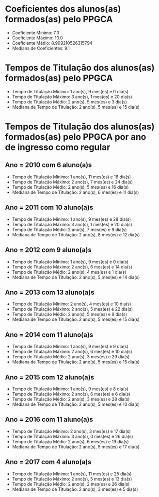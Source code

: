 # Coeficientes dos alunos(as) formados(as) pelo PPGCA
- Coeficiente Mínimo: 7.3
- Coeficiente Máximo: 10.0
- Coeficiente Médio: 8.909210526315794
- Mediana de Coeficientes: 9.1

# Tempos de Titulação dos alunos(as) formados(as) pelo PPGCA
- Tempo de Titulação Mínimo: 1 ano(s),  9 mes(es) e 0 dia(s)
- Tempo de Titulação Máximo: 3 ano(s),  1 mes(es) e 20 dia(s)
- Tempo de Titulação Médio: 2 ano(s),  5 mes(es) e 3 dia(s)
- Mediana de Tempo de Titulação: 2 ano(s),  5 mes(es) e 15 dia(s)

# Tempos de Titulação dos alunos(as) formados(as) pelo PPGCA por ano de ingresso como regular

## Ano = 2010 com 6 aluno(a)s
- Tempo de Titulação Mínimo: 1 ano(s),  11 mes(es) e 16 dia(s)
- Tempo de Titulação Máximo: 2 ano(s),  7 mes(es) e 24 dia(s)
- Tempo de Titulação Médio: 2 ano(s),  5 mes(es) e 16 dia(s)
- Mediana de Tempo de Titulação: 2 ano(s),  6 mes(es) e 11 dia(s)

## Ano = 2011 com 10 aluno(a)s
- Tempo de Titulação Mínimo: 1 ano(s),  9 mes(es) e 28 dia(s)
- Tempo de Titulação Máximo: 3 ano(s),  1 mes(es) e 20 dia(s)
- Tempo de Titulação Médio: 2 ano(s),  7 mes(es) e 9 dia(s)
- Mediana de Tempo de Titulação: 2 ano(s),  8 mes(es) e 12 dia(s)

## Ano = 2012 com 9 aluno(a)s
- Tempo de Titulação Mínimo: 1 ano(s),  9 mes(es) e 0 dia(s)
- Tempo de Titulação Máximo: 2 ano(s),  6 mes(es) e 14 dia(s)
- Tempo de Titulação Médio: 2 ano(s),  4 mes(es) e 1 dia(s)
- Mediana de Tempo de Titulação: 2 ano(s),  5 mes(es) e 14 dia(s)

## Ano = 2013 com 13 aluno(a)s
- Tempo de Titulação Mínimo: 2 ano(s),  4 mes(es) e 10 dia(s)
- Tempo de Titulação Máximo: 2 ano(s),  5 mes(es) e 22 dia(s)
- Tempo de Titulação Médio: 2 ano(s),  5 mes(es) e 9 dia(s)
- Mediana de Tempo de Titulação: 2 ano(s),  5 mes(es) e 15 dia(s)

## Ano = 2014 com 11 aluno(a)s
- Tempo de Titulação Mínimo: 1 ano(s),  9 mes(es) e 9 dia(s)
- Tempo de Titulação Máximo: 2 ano(s),  6 mes(es) e 10 dia(s)
- Tempo de Titulação Médio: 2 ano(s),  3 mes(es) e 29 dia(s)
- Mediana de Tempo de Titulação: 2 ano(s),  5 mes(es) e 15 dia(s)

## Ano = 2015 com 12 aluno(a)s
- Tempo de Titulação Mínimo: 1 ano(s),  9 mes(es) e 8 dia(s)
- Tempo de Titulação Máximo: 2 ano(s),  6 mes(es) e 6 dia(s)
- Tempo de Titulação Médio: 2 ano(s),  3 mes(es) e 28 dia(s)
- Mediana de Tempo de Titulação: 2 ano(s),  5 mes(es) e 10 dia(s)

## Ano = 2016 com 11 aluno(a)s
- Tempo de Titulação Mínimo: 2 ano(s),  3 mes(es) e 17 dia(s)
- Tempo de Titulação Máximo: 3 ano(s),  0 mes(es) e 26 dia(s)
- Tempo de Titulação Médio: 2 ano(s),  6 mes(es) e 19 dia(s)
- Mediana de Tempo de Titulação: 2 ano(s),  5 mes(es) e 17 dia(s)

## Ano = 2017 com 4 aluno(a)s
- Tempo de Titulação Mínimo: 1 ano(s),  11 mes(es) e 25 dia(s)
- Tempo de Titulação Máximo: 2 ano(s),  5 mes(es) e 13 dia(s)
- Tempo de Titulação Médio: 2 ano(s),  2 mes(es) e 26 dia(s)
- Mediana de Tempo de Titulação: 2 ano(s),  3 mes(es) e 5 dia(s)
